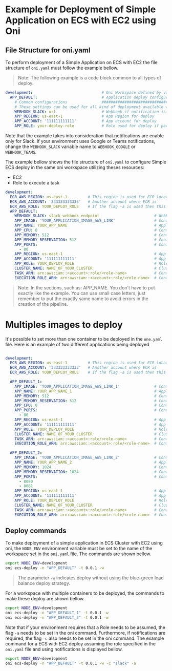 # Example for Deployment of Simple Application on ECS with EC2 using Oni

## File Structure for oni.yaml

To perform deployment of a Simple Application on ECS with EC2 the file structure of `oni.yaml` must follow the example bellow.

>Note: The following example is a code block common to all types of deploy.

```yml
development:                              # Oni Workspace defined by variable NODE_ENV
  APP_DEFAULT:                            # Application deploy configuration section
    # Common configurations               #############################################################
    # These settings can be used for all kind of deployment available with Oni
    WEBHOOK_SLACK: url                    # Webhook if notification is enable
    APP_REGION: us-east-1                 # App Region for deploy
    APP_ACCOUNT: '111111111111'           # App account for deploy
    APP_ROLE: your-deploy-role            # Role used for deploy if parameter "assume-role" is set
```

Note that the example takes into consideration that notifications are enable only for Slack. If your environment uses Google or Teams notifications, change the `WEBHOOK_SLACK` variable name to `WEBHOOK_GOOGLE` or `WEBHOOK_TEAMS`.

The example bellow shows the file structure of `oni.yaml` to configure Simple ECS deploy in the same oni workspace utilizing theses resources:

- EC2
- Role to execute a task

```yml
development:
  ECR_AWS_REGION: us-east-1         # This region is used for ECR location in another account
  ECR_AWS_ACCOUNT: '333333333333'   # Another account where ECR is
  ECR_AWS_ROLE: YOUR_DEPLOY_ROLE    # If the flag -a is used then this is the role assume for ECR
  APP_DEFAULT:
    WEBHOOK_SLACK: slack_webhook_endpoint                        # Webhook if notification is enable
    APP_IMAGE: 'YOUR_APPLICATION_IMAGE_AWS_LINK'                 # Container image without tag. Used for build and push
    APP_NAME: YOUR_APP_NAME                                      # Application name (ECS service)
    APP_CPU: 0                                                   # Container cpu
    APP_MEMORY: 512                                              # Container memory
    APP_MEMORY_RESERVATION: 512                                  # Container memory reservation
    APP_PORTS:                                                   # Container ports to expose
      - 80
    APP_REGION: us-east-1                                        # App Region for deploy
    APP_ACCOUNT: '111111111111'                                  # App account for deploy
    APP_ROLE: YOUR_DEPLOY_ROLE                                   # Role used for deploy if parameter "assume-role" is set
    CLUSTER_NAME: NAME_OF_YOUR_CLUSTER                           # Cluster ECS Name
    TASK_ARN: arn:aws:iam::<account>:role/<role-name>            # Container task arn
    EXECUTION_ROLE_ARN: arn:aws:iam::<account>:role/<role-name>  # Container execution role arn
```

> Note: In the sections, such as: APP_NAME. You don't have to put exactly like the example. You can use small case letters, just remember to put the exactly same name to avoid errors in the creation of the pipeline.


# Multiples images to deploy

It's possible to set more than one container to be deployed in the `one.yaml` file. Here is an example of two different applications being deployed

```yml

development:
  ECR_AWS_REGION: us-east-1         # This region is used for ECR location in another account
  ECR_AWS_ACCOUNT: '333333333333'   # Another account where ECR is
  ECR_AWS_ROLE: YOUR_DEPLOY_ROLE    # If the flag -a is used then this is the role assume for ECR

  APP_DEFAULT_1:
    APP_IMAGE: 'YOUR_APPLICATION_IMAGE_AWS_LINK_1'               # Container image without tag. Used for build and push
    APP_NAME: YOUR_APP_NAME_1                                    # Application name (ECS service)
    APP_MEMORY: 512                                              # Container memory
    APP_MEMORY_RESERVATION: 512                                  # Container memory reservation
    APP_CPU: 0                                                   # Container cpu
    APP_PORTS:                                                   # Container ports to expose
      - 80
    APP_REGION: us-east-1                                        # App Region for deploy
    APP_ACCOUNT: '111111111111'                                  # App account for deploy
    APP_ROLE: YOUR_DEPLOY_ROLE                                   # Role used for deploy if parameter "assume-role" is set
    CLUSTER_NAME: NAME_OF_YOUR_CLUSTER                           # Cluster ECS Name
    TASK_ARN: arn:aws:iam::<account>:role/<role-name>            # Container task arn
    EXECUTION_ROLE_ARN: arn:aws:iam::<account>:role/<role-name>  # Container execution role arn

  APP_DEFAULT_2:
    APP_IMAGE: 'YOUR_APPLICATION_IMAGE_AWS_LINK_2'               # Container image without tag. Used for build and push
    APP_NAME: YOUR_APP_NAME_2                                    # Application name (ECS service)
    APP_MEMORY: 1024                                             # Container memory
    APP_MEMORY_RESERVATION: 1024                                 # Container memory reservation
    APP_PORTS:                                                   # Container ports to expose
      - 8080
      - 8081
    APP_REGION: us-east-1                                        # App Region for deploy
    APP_ACCOUNT: '111111111111'                                  # App account for deploy
    APP_ROLE: YOUR_DEPLOY_ROLE                                   # Role used for deploy if parameter "assume-role" is set
    CLUSTER_NAME: NAME_OF_YOUR_CLUSTER                           # Cluster ECS Name
    TASK_ARN: arn:aws:iam::<account>:role/<role-name>            # Container task arn
    EXECUTION_ROLE_ARN: arn:aws:iam::<account>:role/<role-name>  # Container execution role arn
```


## Deploy commands

To make deployment of a simple application in ECS Cluster with EC2 using oni, the `NODE_ENV` environment variable must be set to the name of the workspace set in the `oni.yaml` file. The commands are shown bellow.

```bash
export NODE_ENV=development
oni ecs-deploy -n "APP_DEFAULT" -t 0.0.1 -w
```

> The parameter `-w` indicates deploy without using the blue-green load balance deploy strategy.

For a workspace with multiple containers to be deployed, the commands to make these deploy are shown bellow.

```bash
export NODE_ENV=development
oni ecs-deploy -n "APP_DEFAULT_1" -t 0.0.1 -w
oni ecs-deploy -n "APP_DEFAULT_2" -t 0.0.1 -w
```

Note that if your environment requires that a Role needs to be assumed, the flag `-a` needs to be set in the oni command. Furthermore, if notifications are required, the flag `-c` also needs to be set in the oni command. The example command for a ECS with EC2 deploy assuming the role specified in the `oni.yaml` file and using notifications is displayed bellow.

```bash
export NODE_ENV=development
oni ecs-deploy -n "APP_DEFAULT" -t 0.0.1 -w -c "slack" -a 
```
